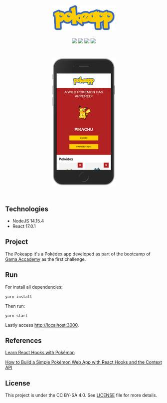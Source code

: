 <h1 align="center">
    <img src="./src/assets/logo.png" width = "200px"/>
</h1>

<p align="center">
    <img src="https://img.shields.io/github/license/isabellanunes/pokeapp?style=flat-square" />
    <img src="https://img.shields.io/github/languages/count/isabellanunes/pokeapp?style=flat-square" />
    <img src="https://img.shields.io/github/repo-size/isabellanunes/pokeapp?style=flat-square" />
    <img src="https://img.shields.io/github/last-commit/isabellanunes/pokeapp?style=flat-square" />
</p>

<br />

<p align="center">
    <img src=".readme/mobile-screen.png" width = "200px" />
</p>

<br />

## Technologies

- NodeJS 14.15.4
- React 17.0.1

## Project

The Pokeapp it's a Pokédex app developed as part of the bootcamp of [Gama Accademy](https://www.gama.academy/) as the first challenge.

## Run

For install all dependencies:
```
yarn install
```

Then run:

```
yarn start
```

Lastly access [http://localhost:3000](http://localhost:3000).

## References

[Learn React Hooks with Pokémon](https://www.youtube.com/watch?v=LxOMWk7K0QE)

[How to Build a Simple Pokémon Web App with React Hooks and the Context API](https://www.freecodecamp.org/news/building-a-simple-pokemon-web-app-with-react-hooks-and-context-api/)

## License

This project is under the CC BY-SA 4.0. See [LICENSE](/LICENSE.md) file for more details.